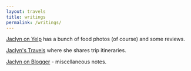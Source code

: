 ```yaml
---
layout: travels
title: writings
permalink: /writings/
---
```


[Jaclyn on Yelp](http://jacc.yelp.com) has a bunch of food photos (of course) and some reviews.

[Jaclyn's Travels](https://travel.jaclynchen.com) where she shares trip itineraries.

[Jaclyn on Blogger](http://write.jaclynchen.com) - miscellaneous notes.
